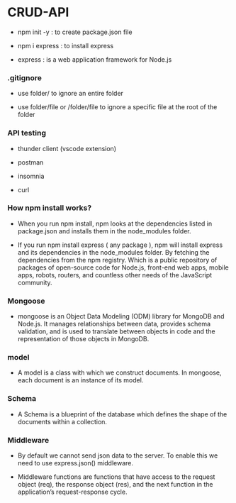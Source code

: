 # CRUD-API

- npm init -y : to create package.json file

- npm i express : to install express

- express : is a web application framework for Node.js

### .gitignore

- use folder/ to ignore an entire folder

- use folder/file or /folder/file to ignore a specific file at the root of the folder

### API testing
- thunder client (vscode extension)

- postman

- insomnia

- curl

### How npm install works?

- When you run npm install, npm looks at the dependencies listed in package.json and installs them in the node_modules folder.

- If you run npm install express ( any package ), npm will install express and its dependencies in the node_modules folder. By fetching the dependencies from the npm registry. Which is a public repository of packages of open-source code for Node.js, front-end web apps, mobile apps, robots, routers, and countless other needs of the JavaScript community.

### Mongoose

- mongoose is an Object Data Modeling (ODM) library for MongoDB and Node.js. It manages relationships between data, provides schema validation, and is used to translate between objects in code and the representation of those objects in MongoDB.

### model

- A model is a class with which we construct documents. In mongoose, each document is an instance of its model.

### Schema

- A Schema is a blueprint of the database which defines the shape of the documents within a collection.

### Middleware

- By default we cannot send json data to the server. To enable this we need to use express.json() middleware.

- Middleware functions are functions that have access to the request object (req), the response object (res), and the next function in the application’s request-response cycle.